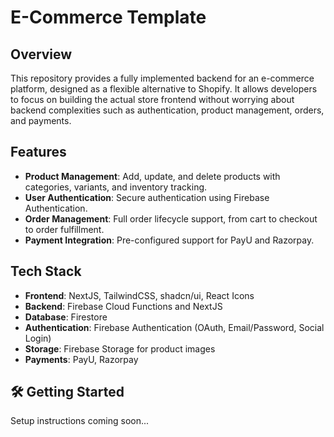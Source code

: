 # E-Commerce Template

## Overview
This repository provides a fully implemented backend for an e-commerce platform, designed as a flexible alternative to Shopify. It allows developers to focus on building the actual store frontend without worrying about backend complexities such as authentication, product management, orders, and payments.

## Features
- **Product Management**: Add, update, and delete products with categories, variants, and inventory tracking.
- **User Authentication**: Secure authentication using Firebase Authentication.
- **Order Management**: Full order lifecycle support, from cart to checkout to order fulfillment.
- **Payment Integration**: Pre-configured support for PayU and Razorpay.

## Tech Stack
- **Frontend**: NextJS, TailwindCSS, shadcn/ui, React Icons
- **Backend**: Firebase Cloud Functions and NextJS
- **Database**: Firestore
- **Authentication**: Firebase Authentication (OAuth, Email/Password, Social Login)
- **Storage**: Firebase Storage for product images
- **Payments**: PayU, Razorpay

## 🛠️ Getting Started
Setup instructions coming soon...
